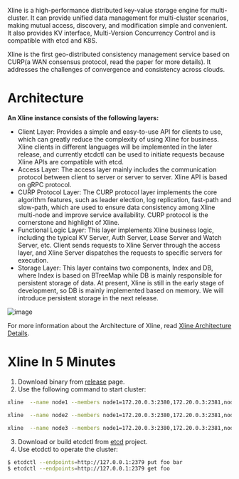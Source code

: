 Xline is a high-performance distributed key-value storage engine for multi-cluster. It can provide unified data management for multi-cluster scenarios, making mutual access, discovery, and modification simple and convenient. It also provides KV interface, Multi-Version Concurrency Control and is compatible with etcd and K8S.

Xline is the first geo-distributed consistency management service based on CURP(a WAN consensus protocol, read the paper for more details). It addresses the challenges of convergence and consistency across clouds.

# Architecture

**An Xline instance consists of the following layers:**

- Client Layer: Provides a simple and easy-to-use API for clients to use, which can greatly reduce the complexity of using Xline for business. Xline clients in different languages will be implemented in the later release, and currently etcdctl can be used to initiate requests because Xline APIs are compatible with etcd.
- Access Layer: The access layer mainly includes the communication protocol between client to server or server to server. Xline API is based on gRPC protocol.
- CURP Protocol Layer: The CURP protocol layer implements the core algorithm features, such as leader election, log replication, fast-path and slow-path, which are used to ensure data consistency among Xline multi-node and improve service availability. CURP protocol is the cornerstone and highlight of Xline.
- Functional Logic Layer: This layer implements Xline business logic, including the typical KV Server, Auth Server, Lease Server and Watch Server, etc. Client sends requests to Xline Server through the access layer, and Xline Server dispatches the requests to specific servers for execution.
- Storage Layer: This layer contains two components, Index and DB, where Index is based on BTreeMap while DB is mainly responsible for persistent storage of data. At present, Xline is still in the early stage of development, so DB is mainly implemented based on memory. We will introduce persistent storage in the next release.

![image](/xline-home/docs/Get-Started/image1.png)

For more information about the Architecture of Xline, read [Xline Architecture Details](/xline-home/#/docs/Xline-Architecture-Details).

# Xline In 5 Minutes

1. Download binary from [release](https://github.com/datenlord/Xline/releases) page.
2. Use the following command to start cluster:

```bash
xline  --name node1 --members node1=172.20.0.3:2380,172.20.0.3:2381,node2=172.20.0.4:2380,172.20.0.4:2381,node3=172.20.0.5:2380,172.20.0.5:2381     --storage-engine rocksdb  --data-dir /usr/local/xline/data-dir  --client-listen-urls=http://172.20.0.3:2379  --peer-listen-urls=http://172.20.0.3:2380,http://172.20.0.3:2381  --client-advertise-urls=http://172.20.0.3:2379 --peer-advertise-urls=http://172.20.0.3:2380,http://172.20.0.3:2381

xline  --name node2 --members node1=172.20.0.3:2380,172.20.0.3:2381,node2=172.20.0.4:2380,172.20.0.4:2381,node3=172.20.0.5:2380,172.20.0.5:2381     --storage-engine rocksdb  --data-dir /usr/local/xline/data-dir  --client-listen-urls=http://172.20.0.3:2379  --peer-listen-urls=http://172.20.0.3:2380,http://172.20.0.3:2381  --client-advertise-urls=http://172.20.0.3:2379 --peer-advertise-urls=http://172.20.0.3:2380,http://172.20.0.3:2381

xline  --name node3 --members node1=172.20.0.3:2380,172.20.0.3:2381,node2=172.20.0.4:2380,172.20.0.4:2381,node3=172.20.0.5:2380,172.20.0.5:2381     --storage-engine rocksdb  --data-dir /usr/local/xline/data-dir  --client-listen-urls=http://172.20.0.3:2379  --peer-listen-urls=http://172.20.0.3:2380,http://172.20.0.3:2381  --client-advertise-urls=http://172.20.0.3:2379 --peer-advertise-urls=http://172.20.0.3:2380,http://172.20.0.3:2381
```

3. Download or build etcdctl from [etcd](https://github.com/etcd-io/etcd) project.
4. Use etcdctl to operate the cluster:

```bash
$ etcdctl --endpoints=http://127.0.0.1:2379 put foo bar
$ etcdctl --endpoints=http://127.0.0.1:2379 get foo
```
